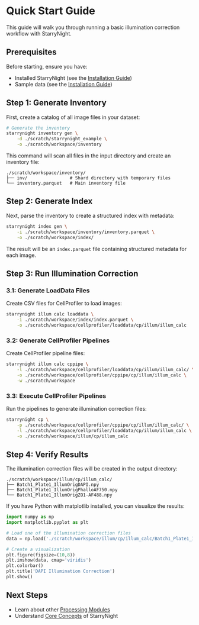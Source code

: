 # Quick Start Guide

This guide will walk you through running a basic illumination correction workflow with StarryNight.

## Prerequisites

Before starting, ensure you have:

- Installed StarryNight (see the [Installation Guide](installation.md))
- Sample data (see the [Installation Guide](installation.md))

## Step 1: Generate Inventory

First, create a catalog of all image files in your dataset:

```bash
# Generate the inventory
starrynight inventory gen \
    -d ./scratch/starrynight_example \
    -o ./scratch/workspace/inventory
```

This command will scan all files in the input directory and create an inventory file:

```
./scratch/workspace/inventory/
├── inv/                # Shard directory with temporary files
└── inventory.parquet   # Main inventory file
```

## Step 2: Generate Index

Next, parse the inventory to create a structured index with metadata:

```bash
starrynight index gen \
    -i ./scratch/workspace/inventory/inventory.parquet \
    -o ./scratch/workspace/index/
```

The result will be an `index.parquet` file containing structured metadata for each image.

## Step 3: Run Illumination Correction

### 3.1: Generate LoadData Files

Create CSV files for CellProfiler to load images:

```bash
starrynight illum calc loaddata \
    -i ./scratch/workspace/index/index.parquet \
    -o ./scratch/workspace/cellprofiler/loaddata/cp/illum/illum_calc
```

### 3.2: Generate CellProfiler Pipelines

Create CellProfiler pipeline files:

```bash
starrynight illum calc cppipe \
    -l ./scratch/workspace/cellprofiler/loaddata/cp/illum/illum_calc/ \
    -o ./scratch/workspace/cellprofiler/cppipe/cp/illum/illum_calc \
    -w ./scratch/workspace
```

### 3.3: Execute CellProfiler Pipelines

Run the pipelines to generate illumination correction files:

```bash
starrynight cp \
    -p ./scratch/workspace/cellprofiler/cppipe/cp/illum/illum_calc/ \
    -l ./scratch/workspace/cellprofiler/loaddata/cp/illum/illum_calc \
    -o ./scratch/workspace/illum/cp/illum_calc
```

## Step 4: Verify Results

The illumination correction files will be created in the output directory:

```
./scratch/workspace/illum/cp/illum_calc/
├── Batch1_Plate1_IllumOrigDAPI.npy
├── Batch1_Plate1_IllumOrigPhalloAF750.npy
└── Batch1_Plate1_IllumOrigZO1-AF488.npy
```

If you have Python with matplotlib installed, you can visualize the results:

```python
import numpy as np
import matplotlib.pyplot as plt

# Load one of the illumination correction files
data = np.load('./scratch/workspace/illum/cp/illum_calc/Batch1_Plate1_IllumOrigDAPI.npy')

# Create a visualization
plt.figure(figsize=(10,8))
plt.imshow(data, cmap='viridis')
plt.colorbar()
plt.title('DAPI Illumination Correction')
plt.show()
```

## Next Steps

- Learn about other [Processing Modules](user/modules.md)
- Understand [Core Concepts](user/core-concepts.md) of StarryNight

